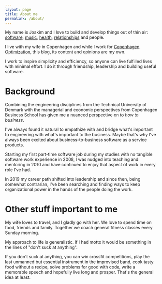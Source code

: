 ```yaml
---
layout: page
title: About me
permalink: /about/
---
```


My name is Joakim and I love to build and develop things out of thin air: [software](https://github.com/joakimjm), [music](https://open.spotify.com/artist/0btBp6srUORXtz5XuKtNim), [health](https://oxygym.dk/), [relationships](https://www.linkedin.com/in/joakimjm/) and people.

I live with my wife in Copenhagen and while I work for [Copenhagen Optimization](https://copenhagenoptimization.com/), this blog, its content and opinions are my own.

I work to inspire simplicity and efficiency, so anyone can live fulfilled lives with minimal effort. I do it through friendship, leadership and building useful software.

# Background

Combining the engineering disciplines from the Technical University of Denmark with the managerial and economic perspectives from Copenhagen Business School has given me a nuanced perspective on to _how to business_.

I've always found it natural to empathize with and bridge what's important to engineering with what's important to the business. Maybe that's why I've always been excited about business-to-business software as a service products.

Starting my first part-time software job during my studies with no tangible software work experience in 2008, I was nudged into teaching and mentoring in 2010 and have continued to enjoy that aspect of work in every role I've had.

In 2019 my career path shifted into leadership and since then, being somewhat contrarian, I've been searching and finding ways to keep organizational power in the hands of the people doing the work.

# Other stuff important to me

My wife loves to travel, and I gladly go with her. We love to spend time on food, friends and family. Together we coach general fitness classes every Sunday morning.

My approach to life is generalistic. If I had motto it would be something in the lines of "don't suck at anything".

If you don't suck at anything, you can win crossfit competitions, play the last unmanned but essential instrument in the improvised band, cook tasty food without a recipe, solve problems for good with code, write a memorable speech and hopefully live long and prosper. That's the general idea at least.